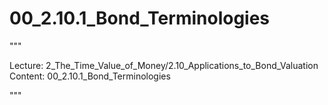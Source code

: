# 00_2.10.1_Bond_Terminologies

"""

Lecture: 2_The_Time_Value_of_Money/2.10_Applications_to_Bond_Valuation
Content: 00_2.10.1_Bond_Terminologies

"""

